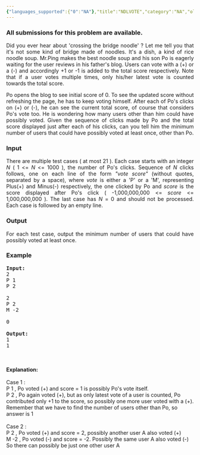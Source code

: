 ```yaml
---
{"languages_supported":{"0":"NA"},"title":"NDLVOTE","category":"NA","old_version":true,"problem_code":"NDLVOTE","tags":{"0":"NA"},"layout":"problem"}
---
```


<h3> All submissions for this problem are available. </h3><p align="justify">Did you ever hear about 'crossing the bridge noodle' ? Let me tell you that it's not some kind of bridge made of noodles. It's a dish, a kind of rice noodle soup. Mr.Ping makes the best noodle soup and his son Po is eagerly waiting for the user reviews in his father's blog. Users can vote with a (+) or a (-) and accordingly +1 or -1 is added to the total score respectively. Note that if a user votes multiple times, only his/her latest vote is counted towards the total score.
</p><p align="justify">Po opens the blog to see initial score of 0. To see the updated score without refreshing the page, he has to keep voting himself. After each of Po's clicks on (+) or (-), he can see the current total score, of course that considers Po's vote too. He is wondering how many users other than him could have possibly voted. Given the sequence of clicks made by Po and the total score displayed just after each of his clicks, can you tell him the minimum number of users that could have possibly voted at least once, other than Po.

<h3>Input</h3>
</p><p align="justify">There are multiple test cases ( at most 21 ). Each case starts with an integer <i>N</i> ( 1 &lt;= <i>N</i> &lt;= 1000 ), the number of Po's clicks. Sequence of <i>N</i> clicks follows, one on each line of the form <i>"vote score"</i> (without quotes, separated by a space), where <i>vote</i> is either a 'P' or a 'M', representing Plus(+) and Minus(-) respectively, the one clicked by Po and <i>score</i> is the score displayed after Po's click ( -1,000,000,000 &lt;= <i>score</i> &lt;= 1,000,000,000 ). The last case has <i>N</i> = 0 and should not be processed. Each case is followed by an empty line.

<h3>Output</h3>
</p><p align="justify">For each test case, output the minimum number of users that could have possibly voted at least once.

<h3>Example</h3>

<pre>
<b>Input:</b>
2
P 1
P 2

2
P 2
M -2

0

<b>Output:</b>
1
1
</pre>
<br /><br />
<b>Explanation:</b><br /><br />
Case 1 :<br />
P 1 , Po voted (+) and score = 1 is possibly Po's vote itself.<br />
P 2 , Po again voted (+), but as only latest vote of a user is counted, Po contributed only +1 to the score, so possibly one more user voted with a (+). Remember that we have to find the number of users other than Po, so answer is 1<br />
<br />
Case 2 :<br />
P 2 , Po voted (+) and score = 2, possibly another user A also voted (+)<br />
M -2 , Po voted (-) and score = -2. Possibly the same user A also voted (-)<br />
So there can possibly be just one other user A<br />
<br /></p>    